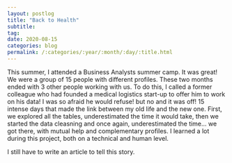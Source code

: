 ```yaml
---
layout: postlog
title: "Back to Health"
subtitle: 
tag: 
date: 2020-08-15
categories: blog
permalink: /:categories/:year/:month/:day/:title.html
---
```

This summer, I attended a Business Analysts summer camp. It was great! We were a group of 15 people with different profiles. These two months ended with 3 other people working with us. To do this, I called a former colleague who had founded a medical logistics start-up to offer him to work on his data! I was so afraid he would refuse! but no and it was off! 15 intense days that made the link between my old life and the new one.   First, we explored all the tables, underestimated the time it would take, then we started the data cleasning and once again, underestimated the time... we got there, with mutual help and complementary profiles. 
I learned a lot during this project, both on a technical and human level. 

I still have to write an article to tell this story.

